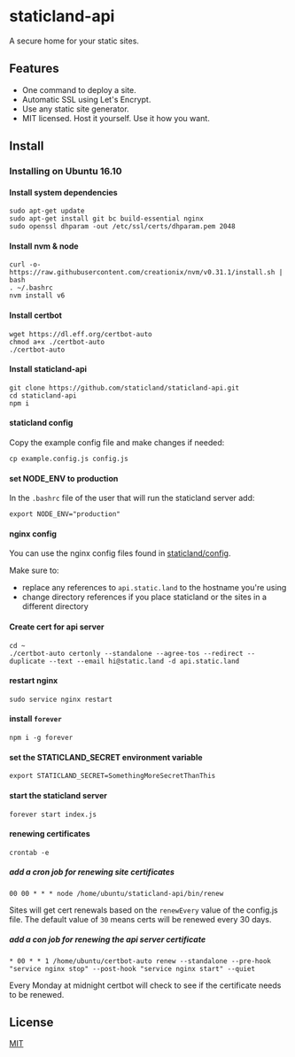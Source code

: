 # staticland-api

A secure home for your static sites.

## Features

- One command to deploy a site.
- Automatic SSL using Let's Encrypt.
- Use any static site generator.
- MIT licensed. Host it yourself. Use it how you want.

## Install

### Installing on Ubuntu 16.10

#### Install system dependencies

```
sudo apt-get update
sudo apt-get install git bc build-essential nginx
sudo openssl dhparam -out /etc/ssl/certs/dhparam.pem 2048
```

#### Install nvm & node

```
curl -o- https://raw.githubusercontent.com/creationix/nvm/v0.31.1/install.sh | bash
. ~/.bashrc
nvm install v6
```

#### Install certbot

```
wget https://dl.eff.org/certbot-auto
chmod a+x ./certbot-auto
./certbot-auto
```

#### Install staticland-api

```
git clone https://github.com/staticland/staticland-api.git
cd staticland-api
npm i
```

#### staticland config

Copy the example config file and make changes if needed:

```
cp example.config.js config.js
```

#### set NODE_ENV to production

In the `.bashrc` file of the user that will run the staticland server add:

```
export NODE_ENV="production"
```

#### nginx config

You can use the nginx config files found in [staticland/config](https://github.com/staticland/config).

Make sure to:

- replace any references to `api.static.land` to the hostname you're using
- change directory references if you place staticland or the sites in a different directory

#### Create cert for api server

```
cd ~
./certbot-auto certonly --standalone --agree-tos --redirect --duplicate --text --email hi@static.land -d api.static.land
```

#### restart nginx

```
sudo service nginx restart
```

#### install `forever`

```
npm i -g forever
```

#### set the STATICLAND_SECRET environment variable

```
export STATICLAND_SECRET=SomethingMoreSecretThanThis
```

#### start the staticland server

```
forever start index.js
```

#### renewing certificates 

```
crontab -e
```

##### add a cron job for renewing site certificates

```
00 00 * * * node /home/ubuntu/staticland-api/bin/renew
```

Sites will get cert renewals based on the `renewEvery` value of the config.js file. The default value of `30` means certs will be renewed every 30 days.

##### add a con job for renewing the api server certificate

```
* 00 * * 1 /home/ubuntu/certbot-auto renew --standalone --pre-hook "service nginx stop" --post-hook "service nginx start" --quiet
```

Every Monday at midnight certbot will check to see if the certificate needs to be renewed.

## License
[MIT](LICNESE.md)
